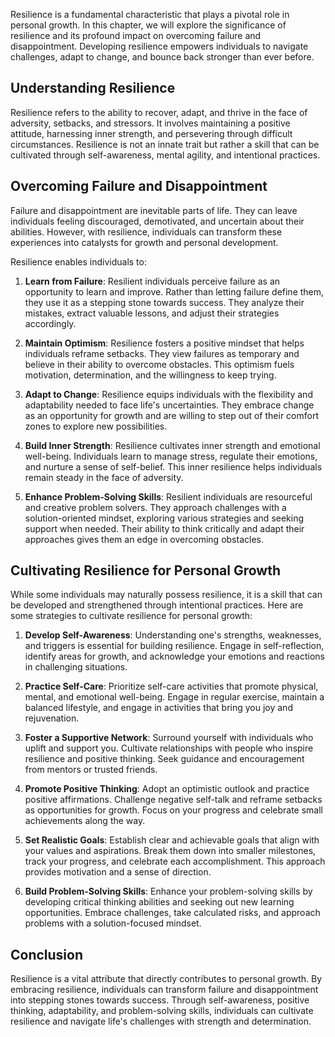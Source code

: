 
Resilience is a fundamental characteristic that plays a pivotal role in personal growth. In this chapter, we will explore the significance of resilience and its profound impact on overcoming failure and disappointment. Developing resilience empowers individuals to navigate challenges, adapt to change, and bounce back stronger than ever before.

## **Understanding Resilience**

Resilience refers to the ability to recover, adapt, and thrive in the face of adversity, setbacks, and stressors. It involves maintaining a positive attitude, harnessing inner strength, and persevering through difficult circumstances. Resilience is not an innate trait but rather a skill that can be cultivated through self-awareness, mental agility, and intentional practices.

## **Overcoming Failure and Disappointment**

Failure and disappointment are inevitable parts of life. They can leave individuals feeling discouraged, demotivated, and uncertain about their abilities. However, with resilience, individuals can transform these experiences into catalysts for growth and personal development.

Resilience enables individuals to:

1. **Learn from Failure**: Resilient individuals perceive failure as an opportunity to learn and improve. Rather than letting failure define them, they use it as a stepping stone towards success. They analyze their mistakes, extract valuable lessons, and adjust their strategies accordingly.

2. **Maintain Optimism**: Resilience fosters a positive mindset that helps individuals reframe setbacks. They view failures as temporary and believe in their ability to overcome obstacles. This optimism fuels motivation, determination, and the willingness to keep trying.

3. **Adapt to Change**: Resilience equips individuals with the flexibility and adaptability needed to face life's uncertainties. They embrace change as an opportunity for growth and are willing to step out of their comfort zones to explore new possibilities.

4. **Build Inner Strength**: Resilience cultivates inner strength and emotional well-being. Individuals learn to manage stress, regulate their emotions, and nurture a sense of self-belief. This inner resilience helps individuals remain steady in the face of adversity.

5. **Enhance Problem-Solving Skills**: Resilient individuals are resourceful and creative problem solvers. They approach challenges with a solution-oriented mindset, exploring various strategies and seeking support when needed. Their ability to think critically and adapt their approaches gives them an edge in overcoming obstacles.

## **Cultivating Resilience for Personal Growth**

While some individuals may naturally possess resilience, it is a skill that can be developed and strengthened through intentional practices. Here are some strategies to cultivate resilience for personal growth:

1. **Develop Self-Awareness**: Understanding one's strengths, weaknesses, and triggers is essential for building resilience. Engage in self-reflection, identify areas for growth, and acknowledge your emotions and reactions in challenging situations.

2. **Practice Self-Care**: Prioritize self-care activities that promote physical, mental, and emotional well-being. Engage in regular exercise, maintain a balanced lifestyle, and engage in activities that bring you joy and rejuvenation.

3. **Foster a Supportive Network**: Surround yourself with individuals who uplift and support you. Cultivate relationships with people who inspire resilience and positive thinking. Seek guidance and encouragement from mentors or trusted friends.

4. **Promote Positive Thinking**: Adopt an optimistic outlook and practice positive affirmations. Challenge negative self-talk and reframe setbacks as opportunities for growth. Focus on your progress and celebrate small achievements along the way.

5. **Set Realistic Goals**: Establish clear and achievable goals that align with your values and aspirations. Break them down into smaller milestones, track your progress, and celebrate each accomplishment. This approach provides motivation and a sense of direction.

6. **Build Problem-Solving Skills**: Enhance your problem-solving skills by developing critical thinking abilities and seeking out new learning opportunities. Embrace challenges, take calculated risks, and approach problems with a solution-focused mindset.

## **Conclusion**

Resilience is a vital attribute that directly contributes to personal growth. By embracing resilience, individuals can transform failure and disappointment into stepping stones towards success. Through self-awareness, positive thinking, adaptability, and problem-solving skills, individuals can cultivate resilience and navigate life's challenges with strength and determination.
